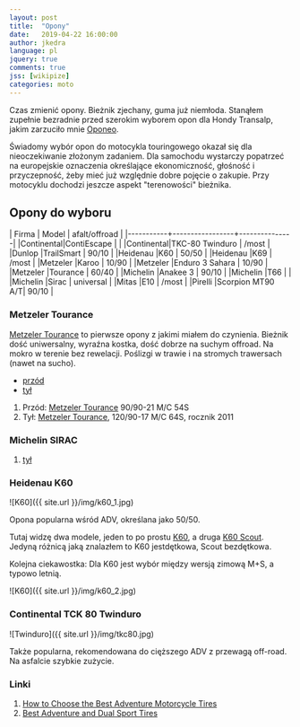 ```yaml
---
layout: post
title:  "Opony"
date:   2019-04-22 16:00:00
author: jkedra
language: pl
jquery: true
comments: true
jss: [wikipize]
categories: moto
---
```


Czas zmienić opony. Bieżnik zjechany, guma już niemłoda. Stanąłem
zupełnie bezradnie przed szerokim wyborem opon dla Hondy Transalp,
jakim zarzuciło mnie [Oponeo](http://oponeo.pl/).

Świadomy wybór opon do motocykla touringowego okazał się dla nieoczekiwanie
złożonym zadaniem. Dla samochodu wystarczy popatrzeć na europejskie oznaczenia
określające ekonomiczność, głośność i przyczepność, żeby mieć już względnie
dobre pojęcie o zakupie. Przy motocyklu dochodzi jeszcze aspekt "terenowości"
bieżnika.

## Opony do wyboru

| Firma     | Model           | afalt/offroad |
|-----------+-----------------+---------------|
|Continental|ContiEscape      |               |
|Continental|TKC-80 Twinduro  |   /most       |
|Dunlop     |TrailSmart       | 90/10         |
|Heidenau   |K60              | 50/50         |
|Heidenau   |K69              |   /most       |
|Metzeler   |Karoo            | 10/90         |
|Metzeler   |Enduro 3 Sahara  | 10/90         |
|Metzeler   |Tourance         | 60/40         |
|Michelin   |Anakee 3         | 90/10         |
|Michelin   |T66              |               |
|Michelin   |Sirac            | universal     |
|Mitas      |E10              |   /most       |
|Pirelli    |Scorpion MT90 A/T| 90/10         |

### Metzeler Tourance

[Metzeler Tourance][tourance] to pierwsze opony z jakimi miałem do czynienia.
Bieżnik dość uniwersalny, wyraźna kostka, dość dobrze na suchym offroad. 
Na mokro w terenie bez rewelacji. Poślizgi w trawie i na stromych
trawersach (nawet na sucho).

* [przód](https://www.oponeo.pl/dane-opony-motocyklowej/metzeler-tourance-90-90-21-54-s-przod-tt-m-c)
* [tył](https://www.oponeo.pl/dane-opony-motocyklowej/metzeler-tourance-120-90-17-64-s-tyl-tt-m-c)

1. Przód: [Metzeler Tourance][tourance] 90/90-21 M/C 54S
2. Tył: [Metzeler Tourance][tourance], 120/90-17 M/C 64S, rocznik 2011

### Michelin SIRAC

1. [tył](https://www.oponeo.pl/dane-opony-motocyklowej/michelin-sirac-120-90-17-64-t-tyl-tt)

### Heidenau K60

![K60]({{ site.url }}/img/k60_1.jpg)

Opona popularna wśród ADV, określana jako 50/50.

Tutaj widzę dwa modele, jeden to po prostu [K60](https://www.oponeo.pl/model-opony-motocyklowej/heidenau-k60), a druga [K60 Scout](https://www.oponeo.pl/model-opony-motocyklowej/heidenau-k60-scout). Jedyną różnicą jaką znalazłem to K60 jestdętkowa, Scout bezdętkowa.

Kolejna ciekawostka: Dla K60 jest wybór między wersją zimową M+S, a typowo
letnią.

![K60]({{ site.url }}/img/k60_2.jpg)

### Continental TCK 80 Twinduro

![Twinduro]({{ site.url }}/img/tkc80.jpg)

Także popularna, rekomendowana do cięższego ADV z przewagą off-road.
Na asfalcie szybkie zużycie.


### Linki

1. [How to Choose the Best Adventure Motorcycle Tires](https://www.youtube.com/watch?v=9ebaHJ5jPs4)
2. [Best Adventure and Dual Sport Tires](https://www.youtube.com/watch?v=HvN913Zv6SM)


[tourance]:  http://www.oponeo.pl/model-opony-motocyklowej/metzeler-tourance
[transalp]:  http://pl.wikipedia.org/wiki/Honda_Transalp#Honda_XL650V_Transalp "XL650V Transalp"

